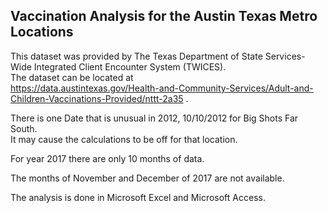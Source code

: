
## Vaccination Analysis for the Austin Texas Metro Locations

This dataset was provided by The Texas Department of State Services-Wide Integrated Client Encounter System (TWICES).   
The dataset can be located at  
https://data.austintexas.gov/Health-and-Community-Services/Adult-and-Children-Vaccinations-Provided/nttt-2a35 . 
  
There is one Date that is unusual in 2012, 10/10/2012 for Big Shots Far South.   
It may cause the calculations to be off for that location.   

For year 2017 there are only 10 months of data.  

The months of November and December of 2017 are not available.  
 
The analysis is done in Microsoft Excel and Microsoft Access. 
